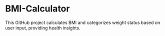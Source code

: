 # BMI-Calculator
This GitHub project calculates BMI and categorizes weight status based on user input, providing health insights.
